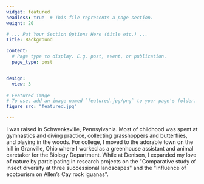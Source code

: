 ```yaml
---
widget: featured
headless: true  # This file represents a page section.
weight: 20

# ... Put Your Section Options Here (title etc.) ...
Title: Background

content:
  # Page type to display. E.g. post, event, or publication.
  page_type: post


design:
  view: 3
  
# Featured image
# To use, add an image named `featured.jpg/png` to your page's folder. 
figure src: "featured.jpg"

---
```


I was raised in Schwenksville, Pennsylvania. Most of childhood was spent at gymnastics and diving practice, collecting grasshoppers and butterflies, and playing in the woods. For college, I moved to the adorable town on the hill in Granville, Ohio where I worked as a greenhouse assistant and animal caretaker for the Biology Department. While at Denison, I expanded my love of nature by participating in research projects on the "Comparative study of insect diversity at three successional landscapes" and the "Influence of ecotourism on Allen’s Cay rock iguanas". 

